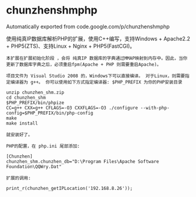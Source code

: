 # chunzhenshmphp
Automatically exported from code.google.com/p/chunzhenshmphp

使用纯真IP数据库解析PHP的扩展，使用C++编写，支持Windows + Apache2.2 + PHP5(ZTS)、支持Linux + Nginx + PHP5(FastCGI)。

    本扩展在扩展初始化阶段 ，会将 纯真IP 数据库的字典通过MMAP映射到内存中。因此，当你更新了数据库字典之后，必须重启fpm(Apache + PHP 则需要重启Apache)。 

    项目文件为 Visual Studio 2008 的，Windows下可以直接编译。 对于Linux，则需要指定编译器为 g++。 你可以使用如下方式指定编译器: $PHP_PREFIX 为你的PHP安装目录 

    unzip chunzhen_shm.zip
    cd chunzhen_shm
    $PHP_PREFIX/bin/phpize
    CC=g++ CXX=g++ CFLAGS=-O3 CXXFLAGS=-O3 ./configure --with-php-config=$PHP_PREFIX/bin/php-config
    make
    make install

    就安装好了。 

    PHP的配置，在 php.ini 尾部添加:

    [Chunzhen]
    chunzhen_shm.chunzhen_db="D:\Program Files\Apache Software Foundation\QQWry.Dat"

    扩展的调用:

    print_r(chunzhen_getIPLocation('192.168.8.26'));
